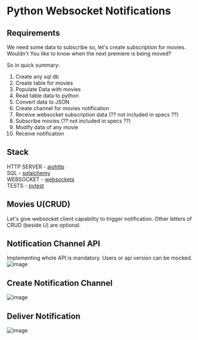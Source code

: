 # Python Websocket Notifications 
## Requirements
We need some data to subscribe so, let's create subscription for movies. Wouldn't You like to know when the next premiere is being moved? 

So in quick summary:
1. Create any sql db 
2. Create table for movies
3. Populate Data with movies
4. Read table data to python
5. Convert data to JSON
6. Create channel for movies notification
7. Receive websocket subscription data (?? not included in specs ??)
8. Subscribe movies (?? not included in specs ??)
9. Modify data of any movie 
10. Receive notification


## Stack
HTTP SERVER - [aiohttp](https://docs.aiohttp.org/en/stable/index.html) <br>
SQL - [sqlalchemy](https://www.sqlalchemy.org/) <br>
WEBSOCKET - [websockets](https://websockets.readthedocs.io/en/stable/index.html) <br>
TESTS - [pytest](https://docs.pytest.org/en/7.4.x/) <br> 

## Movies U(CRUD)
Let's give websocket client capability to trigger notification.
Other letters of CRUD (beside U) are optional.

## Notification Channel API 
Implementing whole API is mandatory. Users or api version can be mocked.
![image](https://github.com/KubaTaba1uga/python_websocket_notifications/assets/73971628/9688771e-ee31-46cd-930b-bc2a59eddf18)


## Create Notification Channel
![image](https://github.com/KubaTaba1uga/python_websocket_notifications/assets/73971628/078a1421-27e3-4720-800e-a0f937c975d6)

## Deliver Notification
![image](https://github.com/KubaTaba1uga/python_websocket_notifications/assets/73971628/44b5ed83-3b08-4b8c-ab75-85fc733e4dcb)
